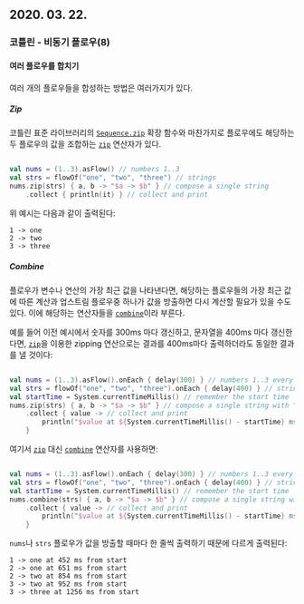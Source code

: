 ## 2020. 03. 22.

### 코틀린 - 비동기 플로우(8)

#### 여러 플로우를 합치기

여러 개의 플로우들을 합성하는 방법은 여러가지가 있다.

##### Zip

코틀린 표준 라이브러리의 [`Sequence.zip`][kt-sequence-zip] 확장 함수와 마찬가지로 플로우에도 해당하는 두 플로우의 값을 조합하는 [`zip`][kt-flow-zip] 연산자가 있다. 

```kotlin

val nums = (1..3).asFlow() // numbers 1..3
val strs = flowOf("one", "two", "three") // strings 
nums.zip(strs) { a, b -> "$a -> $b" } // compose a single string
    .collect { println(it) } // collect and print
```

위 예시는 다음과 같이 출력된다:

```
1 -> one
2 -> two
3 -> three
```

##### Combine

플로우가 변수나 연산의 가장 최근 값을 나타낸다면, 해당하는 플로우들의 가장 최근 값에 따른 계산과 업스트림 플로우중 하나가 값을 방출하면 다시 계산할 필요가 있을 수도 있다. 이에 해당하는 연산자들을 [`combine`][kt-flow-combine]이라 부른다.

예를 들어 이전 예시에서 숫자를 300ms 마다 갱신하고, 문자열을  400ms 마다 갱신한다면, [`zip`][kt-flow-zip]을 이용한 zipping 연산으로는 결과를  400ms마다 출력하더라도 동일한 결과를 낼 것이다:

```kotlin

val nums = (1..3).asFlow().onEach { delay(300) } // numbers 1..3 every 300 ms
val strs = flowOf("one", "two", "three").onEach { delay(400) } // strings every 400 ms
val startTime = System.currentTimeMillis() // remember the start time 
nums.zip(strs) { a, b -> "$a -> $b" } // compose a single string with "zip"
    .collect { value -> // collect and print 
        println("$value at ${System.currentTimeMillis() - startTime} ms from start") 
    } 
```

여기서 [`zip`][kt-flow-zip] 대신 [`combine`][kt-flow-combine] 연산자를 사용하면:

```kotlin

val nums = (1..3).asFlow().onEach { delay(300) } // numbers 1..3 every 300 ms
val strs = flowOf("one", "two", "three").onEach { delay(400) } // strings every 400 ms          
val startTime = System.currentTimeMillis() // remember the start time 
nums.combine(strs) { a, b -> "$a -> $b" } // compose a single string with "combine"
    .collect { value -> // collect and print 
        println("$value at ${System.currentTimeMillis() - startTime} ms from start") 
    } 
```

`nums`나 `strs` 플로우가 값을 방출할 때마다 한 줄씩 출력하기 때문에 다르게 출력된다:

```
1 -> one at 452 ms from start
2 -> one at 651 ms from start
2 -> two at 854 ms from start
3 -> two at 952 ms from start
3 -> three at 1256 ms from start
```



[kt-sequence-zip]: https://kotlinlang.org/api/latest/jvm/stdlib/kotlin.sequences/zip.html
[kt-flow-zip]: https://kotlin.github.io/kotlinx.coroutines/kotlinx-coroutines-core/kotlinx.coroutines.flow/zip.html
[kt-flow-combine]: https://kotlin.github.io/kotlinx.coroutines/kotlinx-coroutines-core/kotlinx.coroutines.flow/combine.html